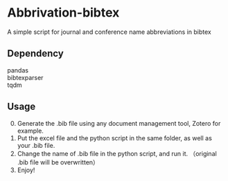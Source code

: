 # Abbrivation-bibtex
A simple script for journal and conference name abbreviations in bibtex

## Dependency 
pandas  
bibtexparser  
tqdm

## Usage
0. Generate the .bib file using any document management tool, Zotero for example. 
1. Put the excel file and the python script in the same folder, as well as your .bib file.  
2. Change the name of .bib file in the python script, and run it. （original .bib file will be overwritten）
3. Enjoy!
